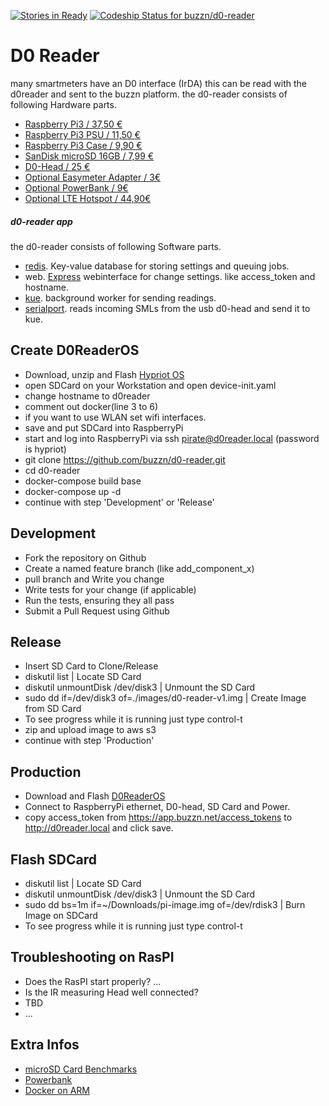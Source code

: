 [![Stories in Ready](https://badge.waffle.io/buzzn/d0-reader.png?label=ready&title=Ready)](https://waffle.io/buzzn/d0-reader)
[ ![Codeship Status for buzzn/d0-reader](https://codeship.io/projects/16833330-f9ad-0133-be69-0e6ed700efb9/status)](https://codeship.io/projects/151300)


# D0 Reader
  many smartmeters have an  D0 interface (IrDA) this can be read with the d0reader and sent to the buzzn platform.
  the d0-reader consists of following Hardware parts.

  - [Raspberry Pi3 / 37,50 € ](https://www.reichelt.de/RASPBERRY-PI-3/3/index.html?&ACTION=3&LA=446&ARTICLE=164977&artnr=RASPBERRY+PI+3&SEARCH=pi3)
  - [Raspberry Pi3 PSU / 11,50 € ](https://www.reichelt.de/Ladegeraete-fuer-USB-Geraete/NT-MUSB-25-SW/3/index.html?&ACTION=3&LA=517&ARTICLE=167078&GROUPID=5158)
  - [Raspberry Pi3 Case / 9,90 € ](https://www.amazon.de/dp/B01CESAU4G)
  - [SanDisk microSD 16GB / 7,99 € ](http://www.amazon.de/dp/B013UDL5V6)
  - [D0-Head / 25 € ](http://wiki.volkszaehler.org/hardware/controllers/ir-schreib-lesekopf-usb-ausgang#stueckliste_und_preise)
  - [Optional Easymeter Adapter / 3€](http://wiki.volkszaehler.org/hardware/controllers/ir-schreib-lesekopf_easymeter-adapter)
  - [Optional PowerBank / 9€](https://www.amazon.de/dp/B00MWU1GGI)
  - [Optional LTE Hotspot / 44,90€](https://www.amazon.de/dp/B00HHREHQ2)

##### d0-reader app
  the d0-reader consists of following Software parts.

  - [redis](http://redis.io/). Key-value database for storing settings and queuing jobs.
  - web. [Express](https://github.com/expressjs/express) webinterface for change settings. like access_token and hostname.
  - [kue](https://github.com/Automattic/kue). background worker for sending readings.
  - [serialport](https://github.com/EmergingTechnologyAdvisors/node-serialport). reads incoming SMLs from the usb d0-head and send it to kue.


## Create D0ReaderOS
  - Download, unzip and Flash [Hypriot OS](https://downloads.hypriot.com/hypriotos-rpi-v0.8.0.img.zip)
  - open SDCard on your Workstation and open device-init.yaml
  - change hostname to d0reader
  - comment out docker(line 3 to 6)
  - if you want to use WLAN set wifi interfaces.
  - save and put SDCard into RaspberryPi
  - start and log into RaspberryPi via ssh pirate@d0reader.local (password is hypriot)
  - git clone https://github.com/buzzn/d0-reader.git
  - cd d0-reader
  - docker-compose build base
  - docker-compose up -d
  - continue with step 'Development' or 'Release'

## Development
  - Fork the repository on Github
  - Create a named feature branch (like add_component_x)
  - pull branch and Write you change
  - Write tests for your change (if applicable)
  - Run the tests, ensuring they all pass
  - Submit a Pull Request using Github

## Release
  - Insert SD Card to Clone/Release
  - diskutil list | Locate SD Card
  - diskutil unmountDisk /dev/disk3 | Unmount the SD Card
  - sudo dd if=/dev/disk3 of=./images/d0-reader-v1.img | Create Image from SD Card
  - To see progress while it is running just type control-t
  - zip and upload image to aws s3
  - continue with step 'Production'

## Production
  - Download and Flash [D0ReaderOS](http://buzzn.s3.amazonaws.com/d0-reader-v1.img.zip)
  - Connect to RaspberryPi ethernet, D0-head, SD Card and Power.
  - copy access_token from https://app.buzzn.net/access_tokens to http://d0reader.local and click save.

## Flash SDCard
  - diskutil list | Locate SD Card
  - diskutil unmountDisk /dev/disk3 | Unmount the SD Card
  - sudo dd bs=1m if=~/Downloads/pi-image.img of=/dev/rdisk3 | Burn Image on SDCard
  - To see progress while it is running just type control-t

## Troubleshooting on RasPI
  - Does the RasPI start properly? ...
  - Is the IR measuring Head well connected?
  - TBD
  - ...

## Extra Infos
  - [microSD Card Benchmarks](http://www.pidramble.com/wiki/benchmarks/microsd-cards)
  - [Powerbank](http://smartphone-aufladen.de/blog/wissenswertes/welche-powerbank-eignet-sich-fuer-den-raspberry-pi)
  - [Docker on ARM](http://blog.hypriot.com/getting-started-with-docker-on-your-arm-device/)
